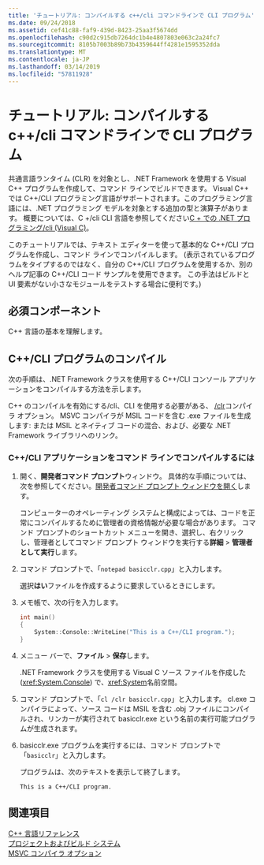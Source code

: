 ```yaml
---
title: 'チュートリアル: コンパイルする c++/cli コマンドラインで CLI プログラム'
ms.date: 09/24/2018
ms.assetid: cef41c88-faf9-439d-8423-25aa3f5674dd
ms.openlocfilehash: c90d2c915db7264dc1b4e4807803e063c2a24fc7
ms.sourcegitcommit: 8105b7003b89b73b4359644ff4281e1595352dda
ms.translationtype: MT
ms.contentlocale: ja-JP
ms.lasthandoff: 03/14/2019
ms.locfileid: "57811928"
---
```

# <a name="walkthrough-compiling-a-ccli-program-on-the-command-line"></a>チュートリアル: コンパイルする c++/cli コマンドラインで CLI プログラム

共通言語ランタイム (CLR) を対象とし、.NET Framework を使用する Visual C++ プログラムを作成して、コマンド ラインでビルドできます。 Visual C++ では C++/CLI プログラミング言語がサポートされます。このプログラミング言語には、.NET プログラミング モデルを対象とする追加の型と演算子があります。 概要については、C +/cli CLI 言語を参照してください[C + での .NET プログラミング/cli (Visual C)](../dotnet/dotnet-programming-with-cpp-cli-visual-cpp.md)。

このチュートリアルでは、テキスト エディターを使って基本的な C++/CLI プログラムを作成し、コマンド ラインでコンパイルします。 (表示されているプログラムをタイプするのではなく、自分の C++/CLI プログラムを使用するか、別のヘルプ記事の C++/CLI コード サンプルを使用できます。 この手法はビルドと UI 要素がない小さなモジュールをテストする場合に便利です。)

## <a name="prerequisites"></a>必須コンポーネント

C++ 言語の基本を理解します。

## <a name="compiling-a-ccli-program"></a>C++/CLI プログラムのコンパイル

次の手順は、.NET Framework クラスを使用する C++/CLI コンソール アプリケーションをコンパイルする方法を示します。

C++ のコンパイルを有効にする/cli、CLI を使用する必要がある、 [/clr](reference/clr-common-language-runtime-compilation.md)コンパイラ オプション。 MSVC コンパイラが MSIL コードを含む .exe ファイルを生成します: または MSIL とネイティブ コードの混合、および、必要な .NET Framework ライブラリへのリンク。

### <a name="to-compile-a-ccli-application-on-the-command-line"></a>C++/CLI アプリケーションをコマンド ラインでコンパイルするには

1. 開く、**開発者コマンド プロンプト**ウィンドウ。 具体的な手順については、次を参照してください。[開発者コマンド プロンプト ウィンドウを開く](building-on-the-command-line.md#developer_command_prompt)します。

   コンピューターのオペレーティング システムと構成によっては、コードを正常にコンパイルするために管理者の資格情報が必要な場合があります。 コマンド プロンプトのショートカット メニューを開き、選択し、右クリックし、管理者としてコマンド プロンプト ウィンドウを実行する**詳細** > **管理者として実行**します。

1. コマンド プロンプトで、「`notepad basicclr.cpp`」と入力します。

   選択**はい**ファイルを作成するように要求しているときにします。

1. メモ帳で、次の行を入力します。

   ```cpp
   int main()
   {
       System::Console::WriteLine("This is a C++/CLI program.");
   }
   ```

1. メニュー バーで、**ファイル** > **保存**します。

   .NET Framework クラスを使用する Visual C ソース ファイルを作成した (<xref:System.Console>) で、<xref:System>名前空間。

1. コマンド プロンプトで、「`cl /clr basicclr.cpp`」と入力します。 cl.exe コンパイラによって、ソース コードは MSIL を含む .obj ファイルにコンパイルされ、リンカーが実行されて basicclr.exe という名前の実行可能プログラムが生成されます。

1. basicclr.exe プログラムを実行するには、コマンド プロンプトで「`basicclr`」と入力します。

   プログラムは、次のテキストを表示して終了します。

   ```Output
   This is a C++/CLI program.
   ```

## <a name="see-also"></a>関連項目

[C++ 言語リファレンス](../cpp/cpp-language-reference.md)<br/>
[プロジェクトおよびビルド システム](projects-and-build-systems-cpp.md)<br/>
[MSVC コンパイラ オプション](reference/compiler-options.md)
